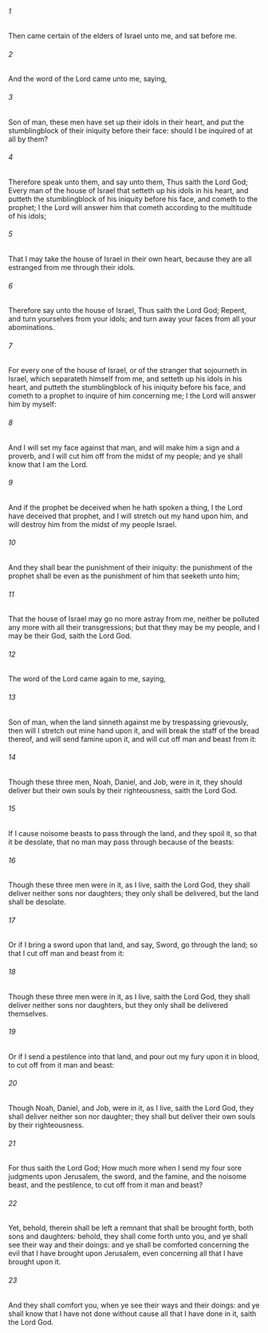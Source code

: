 ###### 1
Then came certain of the elders of Israel unto me, and sat before me.

###### 2
And the word of the Lord came unto me, saying,

###### 3
Son of man, these men have set up their idols in their heart, and put the stumblingblock of their iniquity before their face: should I be inquired of at all by them?

###### 4
Therefore speak unto them, and say unto them, Thus saith the Lord God; Every man of the house of Israel that setteth up his idols in his heart, and putteth the stumblingblock of his iniquity before his face, and cometh to the prophet; I the Lord will answer him that cometh according to the multitude of his idols;

###### 5
That I may take the house of Israel in their own heart, because they are all estranged from me through their idols.

###### 6
Therefore say unto the house of Israel, Thus saith the Lord God; Repent, and turn yourselves from your idols; and turn away your faces from all your abominations.

###### 7
For every one of the house of Israel, or of the stranger that sojourneth in Israel, which separateth himself from me, and setteth up his idols in his heart, and putteth the stumblingblock of his iniquity before his face, and cometh to a prophet to inquire of him concerning me; I the Lord will answer him by myself:

###### 8
And I will set my face against that man, and will make him a sign and a proverb, and I will cut him off from the midst of my people; and ye shall know that I am the Lord.

###### 9
And if the prophet be deceived when he hath spoken a thing, I the Lord have deceived that prophet, and I will stretch out my hand upon him, and will destroy him from the midst of my people Israel.

###### 10
And they shall bear the punishment of their iniquity: the punishment of the prophet shall be even as the punishment of him that seeketh unto him;

###### 11
That the house of Israel may go no more astray from me, neither be polluted any more with all their transgressions; but that they may be my people, and I may be their God, saith the Lord God.

###### 12
The word of the Lord came again to me, saying,

###### 13
Son of man, when the land sinneth against me by trespassing grievously, then will I stretch out mine hand upon it, and will break the staff of the bread thereof, and will send famine upon it, and will cut off man and beast from it:

###### 14
Though these three men, Noah, Daniel, and Job, were in it, they should deliver but their own souls by their righteousness, saith the Lord God.

###### 15
If I cause noisome beasts to pass through the land, and they spoil it, so that it be desolate, that no man may pass through because of the beasts:

###### 16
Though these three men were in it, as I live, saith the Lord God, they shall deliver neither sons nor daughters; they only shall be delivered, but the land shall be desolate.

###### 17
Or if I bring a sword upon that land, and say, Sword, go through the land; so that I cut off man and beast from it:

###### 18
Though these three men were in it, as I live, saith the Lord God, they shall deliver neither sons nor daughters, but they only shall be delivered themselves.

###### 19
Or if I send a pestilence into that land, and pour out my fury upon it in blood, to cut off from it man and beast:

###### 20
Though Noah, Daniel, and Job, were in it, as I live, saith the Lord God, they shall deliver neither son nor daughter; they shall but deliver their own souls by their righteousness.

###### 21
For thus saith the Lord God; How much more when I send my four sore judgments upon Jerusalem, the sword, and the famine, and the noisome beast, and the pestilence, to cut off from it man and beast?

###### 22
Yet, behold, therein shall be left a remnant that shall be brought forth, both sons and daughters: behold, they shall come forth unto you, and ye shall see their way and their doings: and ye shall be comforted concerning the evil that I have brought upon Jerusalem, even concerning all that I have brought upon it.

###### 23
And they shall comfort you, when ye see their ways and their doings: and ye shall know that I have not done without cause all that I have done in it, saith the Lord God.

